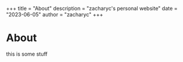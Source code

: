 +++
title = "About"
description = "zacharyc's personal website"
date = "2023-06-05"
author = "zacharyc"
+++

# About

this is some stuff
